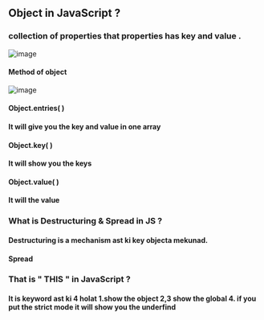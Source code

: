 ## Object in JavaScript ?
### collection of properties that properties has key and value .
![image](https://github.com/muhammaddavlatov/ArrayLecture/assets/171018896/d2a9e117-8e09-4c81-839a-a714eb5305cd)

#### Method of object 
![image](https://github.com/muhammaddavlatov/ArrayLecture/assets/171018896/9b6fc5ab-d711-4dc2-a849-f166bec99ca8)

#### Object.entries( ) 
#### It will give you the key and value in one  array
#### Object.key( ) 
#### It will show you the keys
#### Object.value( ) 
#### It will the value
### What is Destructuring & Spread in JS ?
#### Destructuring is a mechanism ast ki key objecta  mekunad.
#### Spread 
### That is " THIS " in JavaScript ?
#### It is keyword ast ki 4 holat 1.show the object  2,3 show the global  4. if you put the strict mode it will show you the underfind 
